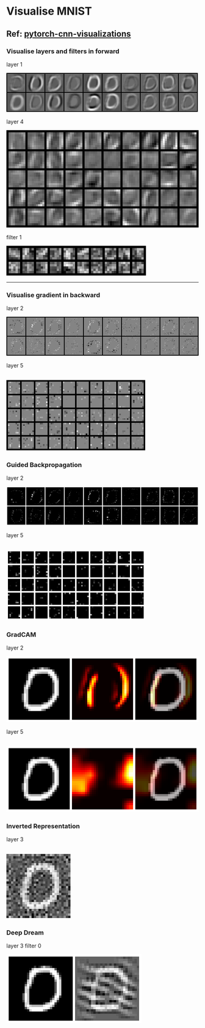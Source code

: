 # Visualise MNIST

**Ref**: [pytorch-cnn-visualizations](https://github.com/utkuozbulak/pytorch-cnn-visualizations)
---
### Visualise layers and filters in forward

layer 1

![sf_layer_1](https://raw.githubusercontent.com/allensll/visualise-MNIST/master/result/sf_layer_1.png)

layer 4

![sf_layer_4](https://raw.githubusercontent.com/allensll/visualise-MNIST/master/result/sf_layer_4.png)

filter 1

![sf_filter_1](https://raw.githubusercontent.com/allensll/visualise-MNIST/master/result/sf_filter_1.png)

---
### Visualise gradient in backward

layer 2

![vb_layer_2](https://raw.githubusercontent.com/allensll/visualise-MNIST/master/result/vb_layer_2.png)

layer 5

![vb_layer_5](https://raw.githubusercontent.com/allensll/visualise-MNIST/master/result/vb_layer_5.png)
---
### Guided Backpropagation

layer 2

![gb_layer_2](https://raw.githubusercontent.com/allensll/visualise-MNIST/master/result/gb_layer_2.png)

layer 5

![gb_layer_5](https://raw.githubusercontent.com/allensll/visualise-MNIST/master/result/gb_layer_5.png)
---
### GradCAM

layer 2

![gcam_layer_2](https://raw.githubusercontent.com/allensll/visualise-MNIST/master/result/gcam_layer_2.png)

layer 5

![gcam_layer_5](https://raw.githubusercontent.com/allensll/visualise-MNIST/master/result/gcam_layer_5.png)
---
### Inverted Representation

layer 3

![ir_layer_3](https://raw.githubusercontent.com/allensll/visualise-MNIST/master/result/ir_layer_3.png)
---
### Deep Dream

layer 3 filter 0

![dd_layer3_filter0](https://raw.githubusercontent.com/allensll/visualise-MNIST/master/result/dd_layer3_filter0.png)
